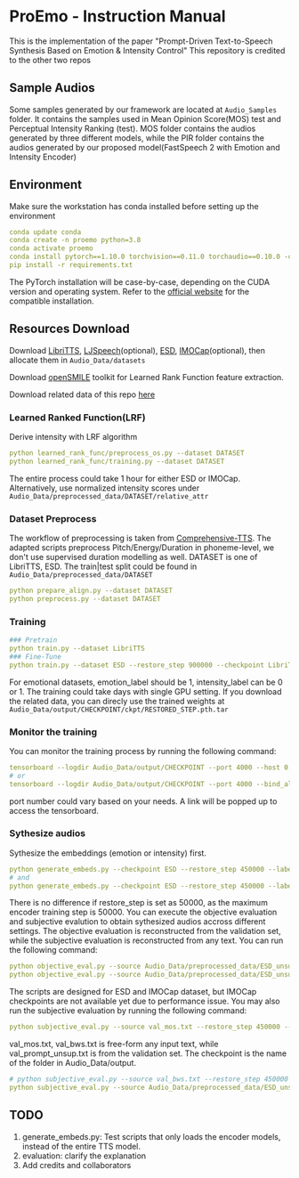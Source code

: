 # ProEmo - Instruction Manual

This is the implementation of the paper "Prompt-Driven Text-to-Speech Synthesis Based on Emotion & Intensity Control"
This repository is credited to the other two repos

## Sample Audios

Some samples generated by our framework are located at ```Audio_Samples``` folder. It contains the samples used in Mean Opinion Score(MOS) test and Perceptual Intensity Ranking (test). MOS folder contains the audios generated by three different models, while the PIR folder contains the audios generated by our proposed model(FastSpeech 2 with Emotion and Intensity Encoder)

## Environment

Make sure the workstation has conda installed before setting up the environment

```yaml
conda update conda
conda create -n proemo python=3.8
conda activate proemo
conda install pytorch==1.10.0 torchvision==0.11.0 torchaudio==0.10.0 -c pytorch
pip install -r requirements.txt
```

The PyTorch installation will be case-by-case, depending on the CUDA version and operating system. Refer to the [official website](https://pytorch.org/) for the compatible installation.

## Resources Download

Download [LibriTTS](https://www.openslr.org/60/), [LJSpeech](https://keithito.com/LJ-Speech-Dataset/)(optional), [ESD](https://hltsingapore.github.io/ESD/download.html), [IMOCap](https://sail.usc.edu/iemocap/)(optional), then allocate them in ```Audio_Data/datasets```

Download [openSMILE](https://github.com/audeering/opensmile/releases/tag/v3.0.0) toolkit for Learned Rank Function feature extraction.

Download related data of this repo [here](https://drive.google.com/drive/folders/1Nl49bBdAshmYoQRarWh4LJiUens-CUWZ?usp=sharing)

### Learned Ranked Function(LRF)

Derive intensity with LRF algorithm

```yaml
python learned_rank_func/preprocess_os.py --dataset DATASET
python learned_rank_func/training.py --dataset DATASET
```

The entire process could take 1 hour for either ESD or IMOCap. Alternatively, use normalized intensity scores under ```Audio_Data/preprocessed_data/DATASET/relative_attr```

### Dataset Preprocess

The workflow of preprocessing is taken from [Comprehensive-TTS](https://github.com/keonlee9420/Comprehensive-Transformer-TTS/tree/main). The adapted scripts preprocess Pitch/Energy/Duration in phoneme-level, we don't use supervised duration modelling as well. DATASET is one of LibriTTS, ESD. The train|test split could be found in ```Audio_Data/preprocessed_data/DATASET```

```yaml
python prepare_align.py --dataset DATASET
python preprocess.py --dataset DATASET
```

### Training

```yaml
### Pretrain
python train.py --dataset LibriTTS 
### Fine-Tune 
python train.py --dataset ESD --restore_step 900000 --checkpoint LibriTTS --emotion_label 1 --intensity_label 1
```

For emotional datasets, emotion_label should be 1, intensity_label can be 0 or 1.
The training could take days with single GPU setting. If you download the related data, you can direcly use the trained weights at ```Audio_Data/output/CHECKPOINT/ckpt/RESTORED_STEP.pth.tar```

### Monitor the training

You can monitor the training process by running the following command:

```yaml
tensorboard --logdir Audio_Data/output/CHECKPOINT --port 4000 --host 0.0.0.0
# or
tensorboard --logdir Audio_Data/output/CHECKPOINT --port 4000 --bind_all
```

port number could vary based on your needs. A link will be popped up to access the tensorboard. 

### Sythesize audios

Sythesize the embeddings (emotion or intensity) first.

```yaml
python generate_embeds.py --checkpoint ESD --restore_step 450000 --label_type emotion
# and 
python generate_embeds.py --checkpoint ESD --restore_step 450000 --label_type intensity
```

There is no difference if restore_step is set as 50000, as the maximum encoder training step is 50000. You can execute the objective evaluation and subjective evalution to obtain sythesized audios accross different settings. The objective evaluation is reconstructed from the validation set, while the subjective evaluation is reconstructed from any text. You can run the following command:

```yaml
python objective_eval.py --source Audio_Data/preprocessed_data/ESD_unsup/val_prompt_unsup.txt --restore_step 450000 --checkpoint Audio_Data/output/CHECKPOINT --dataset DATASET --emotion_label 1 --intensity_label 0
python objective_eval.py --source Audio_Data/preprocessed_data/ESD_unsup/val_prompt_unsup.txt --restore_step 450000 --checkpoint Audio_Data/output/CHECKPOINT --dataset DATASET --emotion_label 1 --intensity_label 1
```

The scripts are designed for ESD and IMOCap dataset, but IMOCap checkpoints are not available yet due to performance issue. You may also run the subjective evaluation by running the following command:

```yaml
python subjective_eval.py --source val_mos.txt --restore_step 450000 --mode batch --checkpoint ESD --label emotion
```

val_mos.txt, val_bws.txt is free-form any input text, while val_prompt_unsup.txt is from the validation set. The checkpoint is the name of the folder in Audio_Data/output.

```yaml
# python subjective_eval.py --source val_bws.txt --restore_step 450000 --mode batch --checkpoint ESD --label intensity
python subjective_eval.py --source Audio_Data/preprocessed_data/ESD_unsup/val_prompt_unsup.txt --restore_step 450000 --mode batch --checkpoint ESD --label intensity
```

## TODO

1. generate_embeds.py: Test scripts that only loads the encoder models, instead of the entire TTS model.
2. evaluation: clarify the explanation
3. Add credits and collaborators
